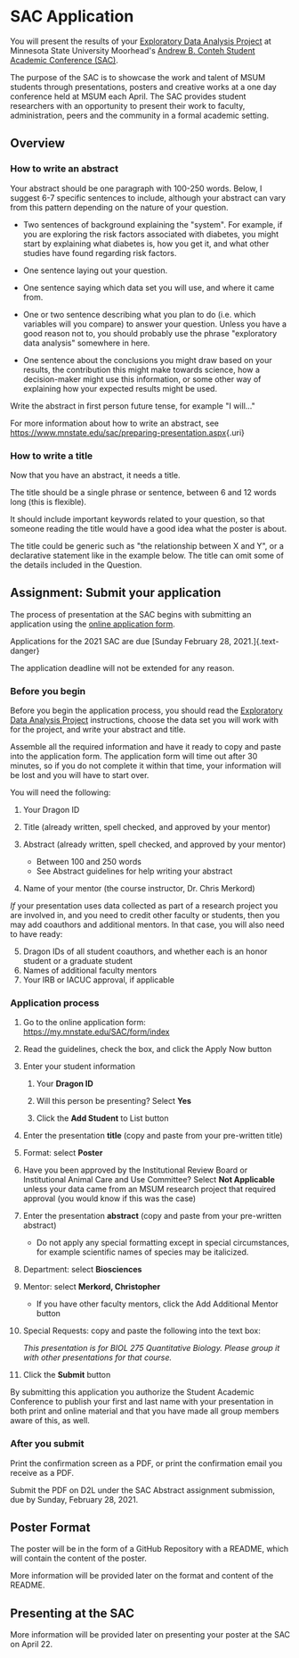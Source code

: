 # SAC Application

You will present the results of your [Exploratory Data Analysis Project](eda-project-instructions.html) at Minnesota State University Moorhead's [Andrew B. Conteh Student Academic Conference (SAC)](https://www2.mnstate.edu/sac/).

The purpose of the SAC is to showcase the work and talent of MSUM students through presentations, posters and creative works at a one day conference held at MSUM each April. The SAC provides student researchers with an opportunity to present their work to faculty, administration, peers and the community in a formal academic setting.

## Overview

### How to write an abstract

Your abstract should be one paragraph with 100-250 words. Below, I suggest 6-7 specific sentences to include, although your abstract can vary from this pattern depending on the nature of your question.

-   Two sentences of background explaining the "system". For example, if you are exploring the risk factors associated with diabetes, you might start by explaining what diabetes is, how you get it, and what other studies have found regarding risk factors.

-   One sentence laying out your question.

-   One sentence saying which data set you will use, and where it came from.

-   One or two sentence describing what you plan to do (i.e. which variables will you compare) to answer your question. Unless you have a good reason not to, you should probably use the phrase "exploratory data analysis" somewhere in here.

-   One sentence about the conclusions you might draw based on your results, the contribution this might make towards science, how a decision-maker might use this information, or some other way of explaining how your expected results might be used.

Write the abstract in first person future tense, for example "I will..."

For more information about how to write an abstract, see [<https://www.mnstate.edu/sac/preparing-presentation.aspx>](https://www.mnstate.edu/sac/preparing-presentation.aspx){.uri}

### How to write a title

Now that you have an abstract, it needs a title.

The title should be a single phrase or sentence, between 6 and 12 words long (this is flexible).

It should include important keywords related to your question, so that someone reading the title would have a good idea what the poster is about.

The title could be generic such as "the relationship between X and Y", or a declarative statement like in the example below. The title can omit some of the details included in the Question.

## Assignment: Submit your application

The process of presentation at the SAC begins with submitting an application using the [online application form](https://my.mnstate.edu/SAC/form/index).

Applications for the 2021 SAC are due [Sunday February 28, 2021.]{.text-danger}

The application deadline will not be extended for any reason.

### Before you begin

Before you begin the application process, you should read the [Exploratory Data Analysis Project](eda-project-instructions.html) instructions, choose the data set you will work with for the project, and write your abstract and title.

Assemble all the required information and have it ready to copy and paste into the application form. The application form will time out after 30 minutes, so if you do not complete it within that time, your information will be lost and you will have to start over.

You will need the following:

1.  Your Dragon ID

2.  Title (already written, spell checked, and approved by your mentor)

3.  Abstract (already written, spell checked, and approved by your mentor)

    -   Between 100 and 250 words
    -   See Abstract guidelines for help writing your abstract

4.  Name of your mentor (the course instructor, Dr. Chris Merkord)

*If* your presentation uses data collected as part of a research project you are involved in, and you need to credit other faculty or students, then you may add coauthors and additional mentors. In that case, you will also need to have ready:

5.  Dragon IDs of all student coauthors, and whether each is an honor student or a graduate student
6.  Names of additional faculty mentors
7.  Your IRB or IACUC approval, if applicable

### Application process

1.  Go to the online application form: <https://my.mnstate.edu/SAC/form/index>

2.  Read the guidelines, check the box, and click the Apply Now button

3.  Enter your student information

    1.  Your **Dragon ID**

    2.  Will this person be presenting? Select **Yes**

    3.  Click the **Add Student** to List button

4.  Enter the presentation **title** (copy and paste from your pre-written title)

5.  Format: select **Poster**

6.  Have you been approved by the Institutional Review Board or Institutional Animal Care and Use Committee? Select **Not Applicable** unless your data came from an MSUM research project that required approval (you would know if this was the case)

7.  Enter the presentation **abstract** (copy and paste from your pre-written abstract)

    -   Do not apply any special formatting except in special circumstances, for example scientific names of species may be italicized.

8.  Department: select **Biosciences**

9.  Mentor: select **Merkord, Christopher**

    -   If you have other faculty mentors, click the Add Additional Mentor button

10. Special Requests: copy and paste the following into the text box:

    *This presentation is for BIOL 275 Quantitative Biology. Please group it with other presentations for that course.*

11. Click the **Submit** button

By submitting this application you authorize the Student Academic Conference to publish your first and last name with your presentation in both print and online material and that you have made all group members aware of this, as well.

### After you submit

Print the confirmation screen as a PDF, or print the confirmation email you receive as a PDF.

Submit the PDF on D2L under the SAC Abstract assignment submission, due by Sunday, February 28, 2021.

## Poster Format

The poster will be in the form of a GitHub Repository with a README, which will contain the content of the poster.

More information will be provided later on the format and content of the README.

## Presenting at the SAC

More information will be provided later on presenting your poster at the SAC on April 22.
